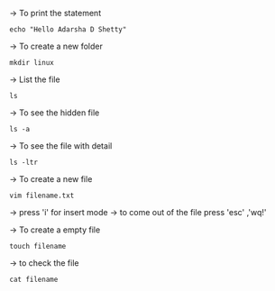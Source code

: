 -> To print the statement
```
echo "Hello Adarsha D Shetty"
```

-> To create a new folder
```
mkdir linux
```
-> List the file 
```
ls
```
-> To see the hidden file
```
ls -a
```

-> To see the file with detail 
```
ls -ltr
```

-> To create a new file 
```
vim filename.txt
```
-> press 'i' for insert mode
-> to come out of the file press 'esc' ,'wq!'

-> To create a empty file 
```
touch filename
```
-> to check the file 

```
cat filename
```

